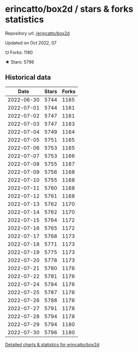 # erincatto/box2d / stars & forks statistics

Repository url: [/erincatto/box2d](https://github.com/erincatto/box2d)

Updated on Oct 2022, 07

☋ Forks: 1180

★ Stars: 5796

## Historical data
| Date | Stars | Forks |
|------|-------|-------|
| 2022-06-30 | 5744 | 1165 | 
| 2022-07-01 | 5744 | 1161 | 
| 2022-07-02 | 5747 | 1161 | 
| 2022-07-03 | 5747 | 1163 | 
| 2022-07-04 | 5749 | 1164 | 
| 2022-07-05 | 5751 | 1165 | 
| 2022-07-06 | 5753 | 1165 | 
| 2022-07-07 | 5753 | 1166 | 
| 2022-07-08 | 5755 | 1167 | 
| 2022-07-09 | 5756 | 1168 | 
| 2022-07-10 | 5755 | 1168 | 
| 2022-07-11 | 5760 | 1168 | 
| 2022-07-12 | 5761 | 1168 | 
| 2022-07-13 | 5762 | 1170 | 
| 2022-07-14 | 5762 | 1170 | 
| 2022-07-15 | 5764 | 1172 | 
| 2022-07-16 | 5765 | 1172 | 
| 2022-07-17 | 5768 | 1173 | 
| 2022-07-18 | 5771 | 1173 | 
| 2022-07-19 | 5775 | 1173 | 
| 2022-07-20 | 5778 | 1173 | 
| 2022-07-21 | 5780 | 1176 | 
| 2022-07-22 | 5781 | 1176 | 
| 2022-07-24 | 5784 | 1176 | 
| 2022-07-25 | 5787 | 1176 | 
| 2022-07-26 | 5788 | 1176 | 
| 2022-07-27 | 5791 | 1178 | 
| 2022-07-28 | 5794 | 1178 | 
| 2022-07-29 | 5794 | 1180 | 
| 2022-07-30 | 5796 | 1180 | 


[Detailed charts & statistics for erincatto/box2d](https://reviewgithub.com/rep/erincatto/box2d)
